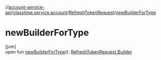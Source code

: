 //[account-service-api](../../../index.md)/[classtime.service.account](../index.md)/[RefreshTokenRequest](index.md)/[newBuilderForType](new-builder-for-type.md)

# newBuilderForType

[jvm]\
open fun [newBuilderForType](new-builder-for-type.md)(): [RefreshTokenRequest.Builder](-builder/index.md)
